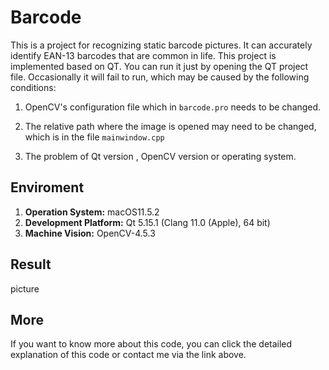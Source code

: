# Barcode
This is a project for recognizing static barcode pictures. It can accurately identify EAN-13 barcodes that are common in life. This project is implemented based on QT. You can run it just by opening the QT project file. Occasionally it will fail to run, which may be caused by the following conditions:

1. OpenCV's configuration file which in ``barcode.pro`` needs to be changed.
2. The relative path where the image is opened may need to be changed, which is in the file ``mainwindow.cpp``

3. The problem of Qt version , OpenCV version or operating system.

## Enviroment

1. **Operation System:** macOS11.5.2
2. **Development Platform:** Qt 5.15.1 (Clang 11.0 (Apple), 64 bit)
3. **Machine Vision:** OpenCV-4.5.3

## Result

picture

## More

If you want to know more about this code, you can click the detailed explanation of this code or contact me via the link above. 
